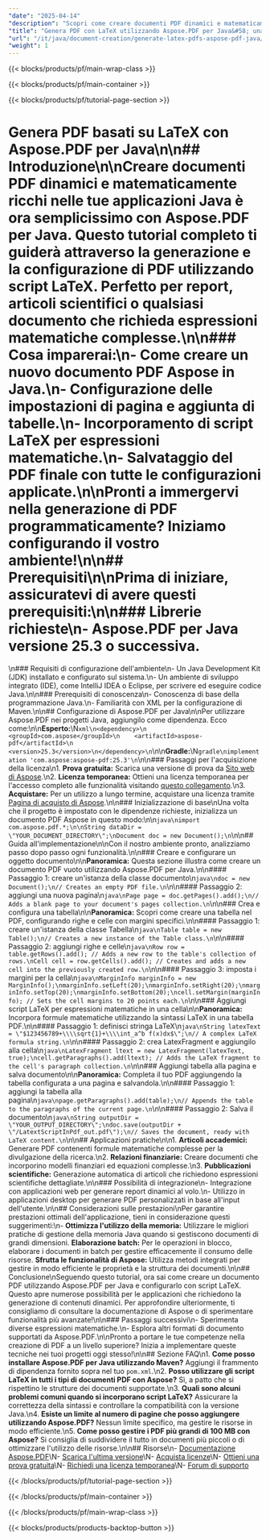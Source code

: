 ```yaml
---
"date": "2025-04-14"
"description": "Scopri come creare documenti PDF dinamici e matematicamente ricchi utilizzando Aspose.PDF per Java. Questa guida copre tutto, dalla configurazione all'incorporamento di script LaTeX."
"title": "Genera PDF con LaTeX utilizzando Aspose.PDF per Java&#58; una guida completa"
"url": "/it/java/document-creation/generate-latex-pdfs-aspose-pdf-java/"
"weight": 1
---
```


{{< blocks/products/pf/main-wrap-class >}}

{{< blocks/products/pf/main-container >}}

{{< blocks/products/pf/tutorial-page-section >}}
# Genera PDF basati su LaTeX con Aspose.PDF per Java\n\n## Introduzione\n\nCreare documenti PDF dinamici e matematicamente ricchi nelle tue applicazioni Java è ora semplicissimo con Aspose.PDF per Java. Questo tutorial completo ti guiderà attraverso la generazione e la configurazione di PDF utilizzando script LaTeX. Perfetto per report, articoli scientifici o qualsiasi documento che richieda espressioni matematiche complesse.\n\n### Cosa imparerai:\n- Come creare un nuovo documento PDF Aspose in Java.\n- Configurazione delle impostazioni di pagina e aggiunta di tabelle.\n- Incorporamento di script LaTeX per espressioni matematiche.\n- Salvataggio del PDF finale con tutte le configurazioni applicate.\n\nPronti a immergervi nella generazione di PDF programmaticamente? Iniziamo configurando il vostro ambiente!\n\n## Prerequisiti\n\nPrima di iniziare, assicuratevi di avere questi prerequisiti:\n\n### Librerie richieste\n- **Aspose.PDF per Java** versione 25.3 o successiva.  
\n### Requisiti di configurazione dell'ambiente\n- Un Java Development Kit (JDK) installato e configurato sul sistema.\n- Un ambiente di sviluppo integrato (IDE), come IntelliJ IDEA o Eclipse, per scrivere ed eseguire codice Java.\n\n### Prerequisiti di conoscenza\n- Conoscenza di base della programmazione Java.\n- Familiarità con XML per la configurazione di Maven.\n\n## Configurazione di Aspose.PDF per Java\n\nPer utilizzare Aspose.PDF nei progetti Java, aggiungilo come dipendenza. Ecco come:\n\n**Esperto:**\N```xml\n<dependency>\n    <groupId>com.aspose</groupId>\n    <artifactId>aspose-pdf</artifactId>\n    <version>25.3</version>\n</dependency>\n```\n\n**Gradle:**\N```gradle\nimplementation 'com.aspose:aspose-pdf:25.3'\n```\n\n### Passaggi per l'acquisizione della licenza\n1. **Prova gratuita:** Scarica una versione di prova da [Sito web di Aspose](https://releases.aspose.com/pdf/java/).\n2. **Licenza temporanea:** Ottieni una licenza temporanea per l'accesso completo alle funzionalità visitando [questo collegamento](https://purchase.aspose.com/temporary-license/).\n3. **Acquistare:** Per un utilizzo a lungo termine, acquistare una licenza tramite [Pagina di acquisto di Aspose](https://purchase.aspose.com/buy).\n\n### Inizializzazione di base\nUna volta che il progetto è impostato con le dipendenze richieste, inizializza un documento PDF Aspose in questo modo:\n\n```java\nimport com.aspose.pdf.*;\n\nString dataDir = \"YOUR_DOCUMENT_DIRECTORY\";\nDocument doc = new Document();\n```\n\n## Guida all'implementazione\n\nCon il nostro ambiente pronto, analizziamo passo dopo passo ogni funzionalità.\n\n### Creare e configurare un oggetto documento\n\n**Panoramica:** Questa sezione illustra come creare un documento PDF vuoto utilizzando Aspose.PDF per Java.\n\n#### Passaggio 1: creare un'istanza della classe documento\n```java\ndoc = new Document();\n// Creates an empty PDF file.\n```\n\n#### Passaggio 2: aggiungi una nuova pagina\n```java\nPage page = doc.getPages().add();\n// Adds a blank page to your document's pages collection.\n```\n\n### Crea e configura una tabella\n\n**Panoramica:** Scopri come creare una tabella nel PDF, configurando righe e celle con margini specifici.\n\n#### Passaggio 1: creare un'istanza della classe Tabella\n```java\nTable table = new Table();\n// Creates a new instance of the Table class.\n```\n\n#### Passaggio 2: aggiungi righe e celle\n```java\nRow row = table.getRows().add(); // Adds a new row to the table's collection of rows.\nCell cell = row.getCells().add(); // Creates and adds a new cell into the previously created row.\n```\n\n#### Passaggio 3: imposta i margini per la cella\n```java\nMarginInfo marginInfo = new MarginInfo();\nmarginInfo.setLeft(20);\nmarginInfo.setRight(20);\nmarginInfo.setTop(20);\nmarginInfo.setBottom(20);\ncell.setMargin(marginInfo); // Sets the cell margins to 20 points each.\n```\n\n### Aggiungi script LaTeX per espressioni matematiche in una cella\n\n**Panoramica:** Incorpora formule matematiche utilizzando la sintassi LaTeX in una tabella PDF.\n\n#### Passaggio 1: definisci stringa LaTeX\n```java\nString latexText = \"$123456789+\\\\sqrt{1}+\\\\int_a^b f(x)dx$\";\n// A complex LaTeX formula string.\n```\n\n#### Passaggio 2: crea LatexFragment e aggiungilo alla cella\n```java\nLatexFragment ltext = new LatexFragment(latexText, true);\ncell.getParagraphs().add(ltext); // Adds the LaTeX fragment to the cell's paragraph collection.\n```\n\n### Aggiungi tabella alla pagina e salva documento\n\n**Panoramica:** Completa il tuo PDF aggiungendo la tabella configurata a una pagina e salvandola.\n\n#### Passaggio 1: aggiungi la tabella alla pagina\n```java\npage.getParagraphs().add(table);\n// Appends the table to the paragraphs of the current page.\n```\n\n#### Passaggio 2: Salva il documento\n```java\nString outputDir = \"YOUR_OUTPUT_DIRECTORY\";\ndoc.save(outputDir + \"/LatextScriptInPdf_out.pdf\");\n// Saves the document, ready with LaTeX content.\n```\n\n## Applicazioni pratiche\n\n1. **Articoli accademici:** Generare PDF contenenti formule matematiche complesse per la divulgazione della ricerca.\n2. **Relazioni finanziarie:** Creare documenti che incorporino modelli finanziari ed equazioni complesse.\n3. **Pubblicazioni scientifiche:** Generazione automatica di articoli che richiedono espressioni scientifiche dettagliate.\n\n### Possibilità di integrazione\n- Integrazione con applicazioni web per generare report dinamici al volo.\n- Utilizzo in applicazioni desktop per generare PDF personalizzati in base all'input dell'utente.\n\n## Considerazioni sulle prestazioni\nPer garantire prestazioni ottimali dell'applicazione, tieni in considerazione questi suggerimenti:\n- **Ottimizza l'utilizzo della memoria:** Utilizzare le migliori pratiche di gestione della memoria Java quando si gestiscono documenti di grandi dimensioni. **Elaborazione batch:** Per le operazioni in blocco, elaborare i documenti in batch per gestire efficacemente il consumo delle risorse. **Sfrutta le funzionalità di Aspose:** Utilizza metodi integrati per gestire in modo efficiente le proprietà e la struttura dei documenti.\n\n## Conclusione\nSeguendo questo tutorial, ora sai come creare un documento PDF utilizzando Aspose.PDF per Java e configurarlo con script LaTeX. Questo apre numerose possibilità per le applicazioni che richiedono la generazione di contenuti dinamici. Per approfondire ulteriormente, ti consigliamo di consultare la documentazione di Aspose o di sperimentare funzionalità più avanzate!\n\n### Passaggi successivi\n- Sperimenta diverse espressioni matematiche.\n- Esplora altri formati di documento supportati da Aspose.PDF.\n\nPronto a portare le tue competenze nella creazione di PDF a un livello superiore? Inizia a implementare queste tecniche nei tuoi progetti oggi stesso!\n\n## Sezione FAQ\n1. **Come posso installare Aspose.PDF per Java utilizzando Maven?** Aggiungi il frammento di dipendenza fornito sopra nel tuo `pom.xml`.\n2. **Posso utilizzare gli script LaTeX in tutti i tipi di documenti PDF con Aspose?** Sì, a patto che si rispettino le strutture dei documenti supportate.\n3. **Quali sono alcuni problemi comuni quando si incorporano script LaTeX?** Assicurare la correttezza della sintassi e controllare la compatibilità con la versione Java.\n4. **Esiste un limite al numero di pagine che posso aggiungere utilizzando Aspose.PDF?** Nessun limite specifico, ma gestire le risorse in modo efficiente.\n5. **Come posso gestire i PDF più grandi di 100 MB con Aspose?** Si consiglia di suddividere il tutto in documenti più piccoli o di ottimizzare l'utilizzo delle risorse.\n\n## Risorse\n- [Documentazione Aspose.PDF](https://reference.aspose.com/pdf/java/)\N- [Scarica l'ultima versione](https://releases.aspose.com/pdf/java/)\N- [Acquista licenze](https://purchase.aspose.com/buy)\N- [Ottieni una prova gratuita](https://releases.aspose.com/pdf/java/)\N- [Richiedi una licenza temporanea](https://purchase.aspose.com/temporary-license/)\N- [Forum di supporto](https://forum.aspose.com/c/pdf/10)

{{< /blocks/products/pf/tutorial-page-section >}}

{{< /blocks/products/pf/main-container >}}

{{< /blocks/products/pf/main-wrap-class >}}

{{< blocks/products/products-backtop-button >}}
